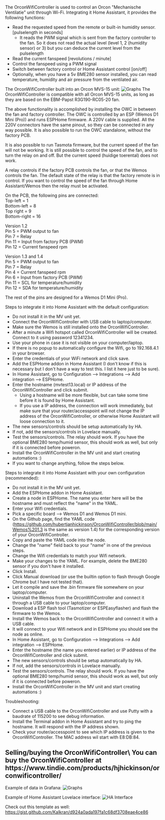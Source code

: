 The OrconWifiController is used to control an Orcon "Mechanische Ventilatie" unit through Wi-Fi. Integrating it Home Assistant, it provides the following functions:

- Read the requested speed from the remote or built-in humidity sensor. [pulselength in seconds]
  - It reads the PWM signal which is sent from the factory controller to the fan. So it does not read the actual level (level 1, 2 (humidity sensor) or 3) but you can deduce the current level from the pulselength
- Read the current fanspeed [revolutions / minute]
- Control the fanspeed using a PWM signal
- Switch between factory control or Home Assistant control [on/off]
- Optionally, when you have a 5v BME280 sensor installed, you can read temperature, humidity and air pressure from the ventilated air.

The OrconWifiController built into an Orcon MVS-15 unit:
<img src="https://github.com/hubertjanhickinson/OrconWifiController/blob/main/OrconWifiController.jpg" alt="Graphs"/>
The OrconWifiController is compatible with all Orcon MVS-15 units, as long as they are based on the EBM-Papst R3G190-RC05-20 fan.

The above functionality is accomplished by installing the OWC in between the fan and factory controller. The OWC is controlled by an ESP (Wemos D1 Mini (Pro)) and runs ESPHome firmware. A 220V cable is supplied. All the 220V connectors have the same pinout, so they can be connected in any way possible. It is also possible to run the OWC standalone, without the factory PCB.

It is also possible to run Tasmota firmware, but the current speed of the fan will not be working. It is still possible to control the speed of the fan, and to turn the relay on and off. But the current speed (huidige toerental) does not work.

A relay controls if the factory PCB controls the fan, or that the Wemos controls the fan. The default state of the relay is that the factory remote is in control. If you want to control the speed of the fan through Home Assistant/Wemos then the relay must be activated.

On the PCB, the following pins are connected:\
Top-left = 1\
Bottom-left = 8\
Top right = 9\
Bottom-right = 16

Version 1.2\
Pin 5  = PWM output to fan\
Pin 7  = Relay\
Pin 11 = Input from factory PCB (PWM)\
Pin 12 = Current fanspeed rpm

Version 1.3 and 1.4\
Pin  5 = PWM output to fan\
Pin  7 = Relay\
Pin  4 = Current fanspeed rpm\
Pin  6 = Input from factory PCB (PWM)\
Pin 11 = SCL for temperature/humidity\
Pin 12 = SDA for temperature/humidity

The rest of the pins are designed for a Wemos D1 Mini (Pro). 

Steps to integrate it into Home Assistant with the default configuration:
- Do not install it in the MV unit yet.
- Connect the OrconWifiController with USB cable to laptop/computer.
- Make sure the Wemos is still installed onto the OrconWifiController.
- After a minute a Wifi hotspot called OrconWifiController will be created. Connect to it using password 12341234.
- Use your phone in case it is not visible on your computer/laptop.
- If there is no popup to automatically configure the Wifi, go to 192.168.4.1 in your browser.
- Enter the credentials of your WiFi network and click save.
- Add the ESPHome addon in Home Assistant (I don't know if this is necessary but I don't have a way to test this. I list it here just to be sure).
- In Home Assistant, go to Configuration --> Integrations --> Add integration --> ESPHome.
- Enter the hostname (mvtest13.local) or IP address of the OrconWifiController and click submit.
  - Using a hostname will be more flexible, but can take some time before it is found by Home Assistant.
  - If you use a IP address, the connection will work immediately, but make sure that your router/accesspoint will not change the IP address of the OrconWifiController, or otherwise Home Assistant will loose connection to it.
- The new sensors/controls should be setup automatically by HA.
- If not, add the sensors/controls in Lovelace manually.
- Test the sensors/controls. The relay should work. If you have the optional BME280 temp/humid sensor, this should work as well, but only if it is connected before poweron.
- Install the OrconWifiController in the MV unit and start creating automations :)
- If you want to change anything, follow the steps below.


Steps to integrate it into Home Assistant with your own configuration (recommended):
- Do not install it in the MV unit yet.
- Add the ESPHome addon in Home Assistant.
- Create a node in ESPHome. The name you enter here will be the hostname and must reflect the "name" in the YAML.
- Enter your Wifi credentials.
- Pick a specific board --> Wemos D1 and Wemos D1 mini.
- On the Github page, find the YAML code (https://github.com/hubertjanhickinson/OrconWifiController/blob/main/Wemos%201.3 is the same as version 1.4) for the corresponding version of your OrconWifiController.
- Copy and paste the YAML code into the node.
- Change the "name" field back to your "name" in one of the previous steps.
- Change the Wifi credentials to match your Wifi network.
- Make your changes to the YAML. For example, delete the BME280 sensor if you don't have it installed.
- Click Install.
- Click Manual download (or use the builtin option to flash through Google Chrome but I have not tested that).
- Let it compile and save the .bin firmware file somewhere on your laptop/computer.
- Uninstall the Wemos from the OrconWifiController and connect it through a USB cable to your laptop/computer.
- Download a ESP flash tool (Tasmotizer or ESPEasyflasher) and flash the firmware to the Wemos.
- Install the Wemos back to the OrconWifiController and connect it with a USB cable.
- It will connect to your Wifi network and in ESPHome you should see the node as online.
- In Home Assistant, go to Configuration --> Integrations --> Add integration --> ESPHome.
- Enter the hostname (the name you entered earlier) or IP address of the OrconWifiController and click submit.
- The new sensors/controls should be setup automatically by HA.
- If not, add the sensors/controls in Lovelace manually.
- Test the sensors/controls. The relay should work. If you have the optional BME280 temp/humid sensor, this should work as well, but only if it is connected before poweron.
- Install the OrconWifiController in the MV unit and start creating automations :)


Troubleshooting:
- Connect a USB cable to the OrconWifiController and use Putty with a baudrate of 115200 to see debug information.
- Install the Terminal addon in Home Assistant and try to ping the hostname. It will respond with the IP address shown.
- Check your router/accesspoint to see which IP address is given to the OrconWifiController. The MAC address wil start with E8:DB:84.

<h2>
Selling/buying the OrconWifiController\
You can buy the OrconWifiController at https://www.tindie.com/products/hjhickinson/orconwificontroller/  
</h2>

Example of data in Grafana:
<img src="https://github.com/hubertjanhickinson/OrconWifiController/blob/main/Graphs.png" alt="Graphs"/>

Example of Home Assistant Lovelace interface:
<img src="https://github.com/hubertjanhickinson/OrconWifiController/blob/main/HA2.png" alt="HA Interface"/>

Check out this template as well:
https://gist.github.com/Kalkran/d924a0ada197fa1c68df3708eae4ce86
